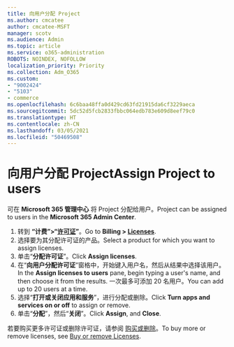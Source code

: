```yaml
---
title: 向用户分配 Project
ms.author: cmcatee
author: cmcatee-MSFT
manager: scotv
ms.audience: Admin
ms.topic: article
ms.service: o365-administration
ROBOTS: NOINDEX, NOFOLLOW
localization_priority: Priority
ms.collection: Adm_O365
ms.custom:
- "9002424"
- "5103"
- commerce
ms.openlocfilehash: 6c6baa48ffa0d429cd63fd21915da6cf3229aeca
ms.sourcegitcommit: 5dc52d5fcb2833fbbc064edb783e609d8eef79c0
ms.translationtype: HT
ms.contentlocale: zh-CN
ms.lasthandoff: 03/05/2021
ms.locfileid: "50469508"
---
```

# <a name="assign-project-to-users"></a><span data-ttu-id="31ca5-102">向用户分配 Project</span><span class="sxs-lookup"><span data-stu-id="31ca5-102">Assign Project to users</span></span>

<span data-ttu-id="31ca5-103">可在 **Microsoft 365 管理中心** 将 Project 分配给用户。</span><span class="sxs-lookup"><span data-stu-id="31ca5-103">Project can be assigned to users in the **Microsoft 365 Admin Center**.</span></span>

1. <span data-ttu-id="31ca5-104">转到 **“计费”>“[许可证](https://go.microsoft.com/fwlink/p/?linkid=842264)”**。</span><span class="sxs-lookup"><span data-stu-id="31ca5-104">Go to **Billing > [Licenses](https://go.microsoft.com/fwlink/p/?linkid=842264)**.</span></span>
2. <span data-ttu-id="31ca5-105">选择要为其分配许可证的产品。</span><span class="sxs-lookup"><span data-stu-id="31ca5-105">Select a product for which you want to assign licenses.</span></span>
3. <span data-ttu-id="31ca5-106">单击“**分配许可证**”。</span><span class="sxs-lookup"><span data-stu-id="31ca5-106">Click **Assign licenses**.</span></span>
4. <span data-ttu-id="31ca5-107">在“**向用户分配许可证**”窗格中，开始键入用户名，然后从结果中选择该用户。</span><span class="sxs-lookup"><span data-stu-id="31ca5-107">In the **Assign licenses to users** pane, begin typing a user's name, and then choose it from the results.</span></span> <span data-ttu-id="31ca5-108">一次最多可添加 20 名用户。</span><span class="sxs-lookup"><span data-stu-id="31ca5-108">You can add up to 20 users at a time.</span></span>
5. <span data-ttu-id="31ca5-109">选择“**打开或关闭应用和服务**”，进行分配或删除。</span><span class="sxs-lookup"><span data-stu-id="31ca5-109">Click **Turn apps and services on or off** to assign or remove.</span></span>
6. <span data-ttu-id="31ca5-110">单击“**分配**”，然后“**关闭**”。</span><span class="sxs-lookup"><span data-stu-id="31ca5-110">Click **Assign**, and **Close**.</span></span>

<span data-ttu-id="31ca5-111">若要购买更多许可证或删除许可证，请参阅 [购买或删除](https://docs.microsoft.com/microsoft-365/commerce/licenses/buy-licenses#buy-or-remove-licenses-for-your-business-subscription)。</span><span class="sxs-lookup"><span data-stu-id="31ca5-111">To buy more or remove licenses, see [Buy or remove Licenses](https://docs.microsoft.com/microsoft-365/commerce/licenses/buy-licenses#buy-or-remove-licenses-for-your-business-subscription).</span></span>